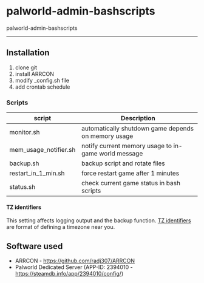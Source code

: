 # palworld-admin-bashscripts
palworld-admin-bashscripts
___

## Installation

1. clone git
2. install ARRCON
3. modify _config.sh file
4. add crontab schedule

### Scripts

| script                 | Description                                                         |
| ---------------------- | ------------------------------------------------------------------- |
| monitor.sh             | automatically shutdown game depends on memory usage                 |
| mem_usage_notifier.sh  | notify current memory usage to in-game world message                |
| backup.sh              | backup script and rotate files                                      |
| restart_in_1_min.sh    | force restart game after 1 minutes                                  |
| status.sh              | check current game status in bash scripts                           |

#### TZ identifiers

This setting affects logging output and the backup function. [TZ identifiers](https://en.wikipedia.org/wiki/List_of_tz_database_time_zones#Time_Zone_abbreviations) are format of defining a timezone near you. 

## Software used
- ARRCON - https://github.com/radj307/ARRCON
- Palworld Dedicated Server (APP-ID: 2394010 - https://steamdb.info/app/2394010/config/)